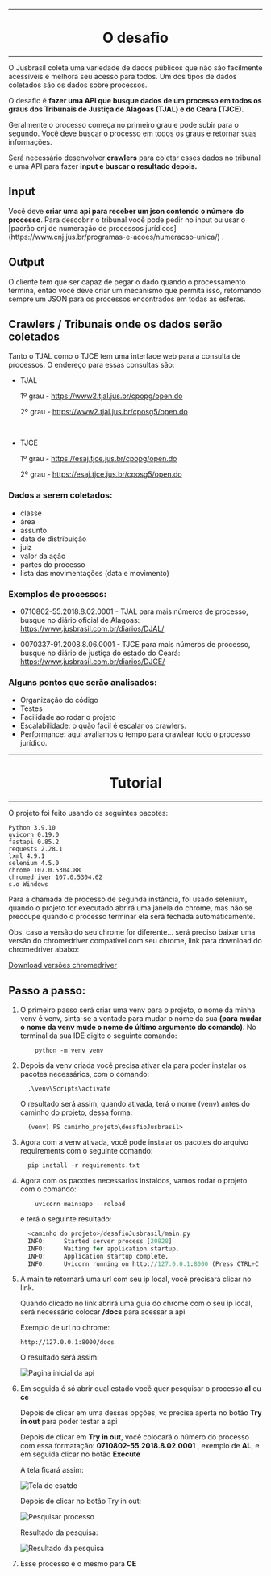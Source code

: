 <hr/>
<h1 align="center"> O desafio </h1>
<hr/>
<p> O Jusbrasil coleta uma variedade de dados públicos que não são facilmente acessíveis e melhora seu acesso para todos. 
Um dos tipos de dados coletados são os dados sobre processos. </p>

<p> O desafio é <b>fazer uma API que busque dados de um processo em todos os graus dos Tribunais de Justiça de Alagoas (TJAL) e do Ceará (TJCE).</b> 
<p> Geralmente o processo começa no primeiro grau e pode subir para o segundo. Você deve buscar o processo em todos os graus e retornar suas informações.</p>

<p> Será necessário desenvolver <b>crawlers</b> para coletar esses dados no tribunal e uma API para fazer <b> input e buscar o resultado depois.</b>

<h2> Input </h2>
<p> Você deve <b>criar uma api para receber um json contendo o número do processo</b>. Para descobrir o tribunal você pode pedir no input ou usar o [padrão cnj de numeração de processos jurídicos](https://www.cnj.jus.br/programas-e-acoes/numeracao-unica/) .

<h2> Output </h2>
<p> O cliente tem que ser capaz de pegar o dado quando o processamento termina, então você deve criar um mecanismo que permita isso, retornando sempre um JSON para os processos encontrados em todas as esferas.</p>

<h2> Crawlers / Tribunais onde os dados serão coletados </h2>
<p> Tanto o TJAL como o TJCE tem uma interface web para a consulta de processos. O endereço para essas consultas são:</p>

- TJAL 

    1º grau - https://www2.tjal.jus.br/cpopg/open.do

    2º grau - https://www2.tjal.jus.br/cposg5/open.do

<br/>

- TJCE

    1º grau - https://esaj.tjce.jus.br/cpopg/open.do

    2º grau - https://esaj.tjce.jus.br/cposg5/open.do

<h3> Dados a serem coletados: </h3>

- classe
- área
- assunto
- data de distribuição
- juiz
- valor da ação
- partes do processo
- lista das movimentações (data e movimento)

<h3> Exemplos de processos: </h3>

- 0710802-55.2018.8.02.0001 - TJAL
para mais números de processo, busque no diário oficial de Alagoas: https://www.jusbrasil.com.br/diarios/DJAL/

- 0070337-91.2008.8.06.0001 - TJCE
para mais números de processo, busque no diário de justiça do estado do Ceará: https://www.jusbrasil.com.br/diarios/DJCE/

<h3> Alguns pontos que serão analisados:</h3>

- Organização do código
- Testes
- Facilidade ao rodar o projeto
- Escalabilidade: o quão fácil é escalar os crawlers.
- Performance: aqui avaliamos o tempo para crawlear todo o processo jurídico.

<hr/>
<h1 align="center"> Tutorial </h1>
<hr/>
<p> O projeto foi feito usando os seguintes pacotes:</p>

~~~shell
Python 3.9.10
uvicorn 0.19.0
fastapi 0.85.2
requests 2.28.1
lxml 4.9.1
selenium 4.5.0
chrome 107.0.5304.88
chromedriver 107.0.5304.62
s.o Windows
~~~

<p> Para a chamada de processo de segunda instância, foi usado selenium, quando o projeto for executado abrirá uma
janela do chrome, mas não se preocupe quando o processo terminar ela será fechada automáticamente.</p>
<p>Obs. caso a versão do seu chrome for diferente... será preciso baixar uma versão do chromedriver compatível com seu
chrome, link para download do chromedriver abaixo:</p>

[Download versões chromedriver](https://chromedriver.chromium.org/downloads)

<h2>Passo a passo:</h2>

  1. O primeiro passo será criar uma venv para o projeto, o nome da minha venv é venv, sinta-se a vontade para mudar o nome
     da sua <b>(para mudar o nome da venv mude o nome do último argumento do comando)</b>. No terminal da sua IDE
     digite o seguinte comando:

        ~~~shell
            python -m venv venv
        ~~~

  2. Depois da venv criada você precisa ativar ela para poder instalar os pacotes necessários, com o comando:

        ~~~shell
          .\venv\Scripts\activate
        ~~~
     O resultado será assim, quando ativada, terá o nome (venv) antes do caminho do projeto, dessa forma:

        ~~~shell
          (venv) PS caminho_projeto\desafioJusbrasil> 
        ~~~
  3. Agora com a venv ativada, você pode instalar os pacotes do arquivo requirements com o seguinte comando:

        ~~~shell
          pip install -r requirements.txt
        ~~~
  4. Agora com os pacotes necessarios instaldos, vamos rodar o projeto com o comando:

        ~~~shell
            uvicorn main:app --reload  
        ~~~
     
        <p>e terá o seguinte resultado:</p>

        ~~~python
          <caminho do projeto>/desafioJusbrasil/main.py
          INFO:     Started server process [20828]
          INFO:     Waiting for application startup.
          INFO:     Application startup complete.
          INFO:     Uvicorn running on http://127.0.0.1:8000 (Press CTRL+C to quit)
      
        ~~~

  5. A main te retornará uma url com seu ip local, você precisará clicar no link.
    <p>Quando clicado no link abrirá uma guia do chrome com o seu ip local, será necessário colocar <b>/docs</b> 
       para acessar a api</p>
    <p>Exemplo de url no chrome: </p>

        ~~~url
        http://127.0.0.1:8000/docs
        ~~~
  
        <p> O resultado será assim: </p>
    
        ![Pagina inicial da api](pagina_inicial_api.png)

  6. Em seguida é só abrir qual estado você quer pesquisar o processo <b>al</b> ou <b>ce</b> </p>
    <p>Depois de clicar em uma dessas opções, vc precisa aperta no botão <b>Try in out</b> para poder testar a api</p>
    <p>Depois de clicar em <b>Try in out</b>, você colocará o número do processo com essa formatação: <b>0710802-55.2018.8.02.0001</b> 
       , exemplo de <b>AL</b>, e em seguida clicar no botão <b>Execute</b> </p>
        
        <p>A tela ficará assim:</p>
     
        ![Tela do esatdo](tela_botao_try.png)
        
        <p>Depois de clicar no botão Try in out:</p>
     
        ![Pesquisar processo](pesquisar_numero_processo.png)
        
        <p>Resultado da pesquisa:</p>
     
        ![Resultado da pesquisa](resultado_pesquisa_processo.png)

  8. Esse processo é o mesmo para <b>CE</b>